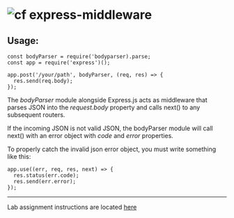 ![cf](http://i.imgur.com/7v5ASc8.png) express-middleware
====

## Usage:
```
const bodyParser = require('bodyparser).parse;
const app = require('express')();

app.post('/your/path', bodyParser, (req, res) => {
  res.send(req.body);
});
```
The *bodyParser* module alongside Express.js acts as middleware
that parses JSON into the *request.body* property and calls next() to any subsequent routers. 

If the incoming JSON
is not valid JSON, the bodyParser module will call next() with an error 
object with *code* and *error* properties.

To properly catch the invalid json error object, you must write something like this:

```
app.use((err, req, res, next) => {
  res.status(err.code);
  res.send(err.error);
});
```



---
Lab assignment instructions are located [here](LAB.md)

